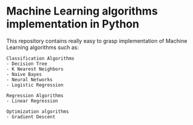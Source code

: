# Machine Learning algorithms implementation in Python

This repository contains really easy to grasp implementation of Machine Learning algorithms such as:

	Classification Algorithms
	- Decision Tree
	- K Nearest Neighbors
	- Naive Bayes
	- Neural Networks
	- Logistic Regression
  
	Regression Algorithms
	- Linear Regression
 
 	Optimization algorithms
	- Gradient Descent
